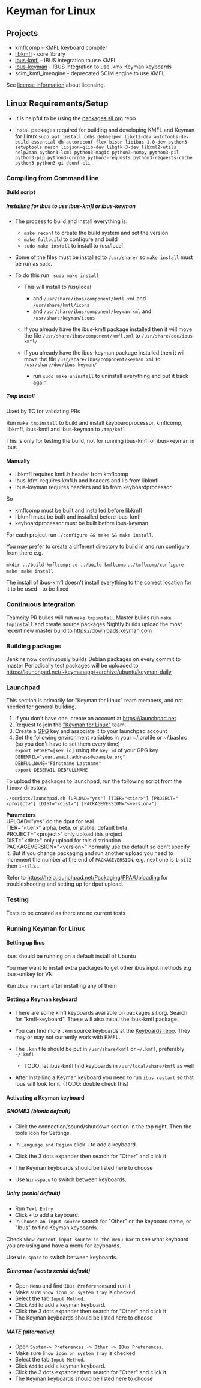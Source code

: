 # Keyman for Linux

## Projects

 * [kmflcomp](./kmflcomp) - KMFL keyboard compiler
 * [libkmfl](./libkmfl) - core library
 * [ibus-kmfl](./ibus-kmfl) - IBUS integration to use KMFL
 * [ibus-keyman](./ibus-keyman) - IBUS integration to use .kmx Keyman keyboards
 * scim\_kmfl\_imengine - deprecated SCIM engine to use KMFL

 See [license information](./LICENSE.md) about licensing.

## Linux Requirements/Setup

- It is helpful to be using the [packages.sil.org](http://packages.sil.org) repo

- Install packages required for building and developing KMFL and Keyman for Linux
`sudo apt install cdbs debhelper libx11-dev autotools-dev build-essential dh-autoreconf flex bison libibus-1.0-dev python3-setuptools meson libjson-glib-dev libgtk-3-dev libxml2-utils help2man python3-lxml python3-magic python3-numpy python3-pil python3-pip python3-qrcode python3-requests python3-requests-cache python3 python3-gi dconf-cli`

### Compiling from Command Line

#### Build script

##### Installing for ibus to use ibus-kmfl or ibus-keyman

- The process to build and install everything is:

    * `make reconf` to create the build system and set the version
    * `make fullbuild` to configure and build
    * `sudo make install` to install to /usr/local

- Some of the files must be installed to `/usr/share/` so `make install` must be run as `sudo`. 

 - To do this run ` sudo make install`

    * This will install to /usr/local
        * and `/usr/share/ibus/component/kmfl.xml` and `/usr/share/kmfl/icons`
        * and `/usr/share/ibus/component/keyman.xml` and `/usr/share/keyman/icons`

    * If you already have the ibus-kmfl package installed then it will move the file `/usr/share/ibus/component/kmfl.xml` to `/usr/share/doc/ibus-kmfl/`
    * If you already have the ibus-keyman package installed then it will move the file `/usr/share/ibus/component/keyman.xml` to `/usr/share/doc/ibus-keyman/`

        * run `sudo make uninstall` to uninstall everything and put it back again
        
##### Tmp install
Used by TC for validating PRs

Run `make tmpinstall` to build and install keyboardprocessor, kmflcomp, libkmfl, ibus-kmfl and ibus-keyman to `/tmp/kmfl`

This is only for testing the build, not for running ibus-kmfl or ibus-keyman in ibus

#### Manually

 * libkmfl requires kmfl.h header from kmflcomp
 * ibus-kfml requires kmfl.h and headers and lib from libkmfl
 * ibus-keyman requires headers and lib from keyboardprocessor
 
 So 
  * kmflcomp must be built and installed before libkmfl
  * libkmfl must be built and installed before ibus-kmfl
  * keyboardprocessor must be built before ibus-keyman
  
 For each project run `./configure && make && make install`.
 
 You may prefer to create a different directory to build in and run configure from there e.g. 
 
 `mkdir ../build-kmflcomp;`
 `cd ../build-kmflcomp`
 `../kmflcomp/configure` 
 `make `
 `make install`
  
  The install of ibus-kmfl doesn't install everything to the correct location for it to be used - to be fixed

### Continuous integration

Teamcity PR builds will run `make tmpinstall`
Master builds run `make tmpinstall` and create source packages
Nightly builds upload the most recent new master build to https://downloads.keyman.com

### Building packages

Jenkins now continuously builds Debian packages on every commit to master
Periodically test packages will be uploaded to https://launchpad.net/~keymanapp/+archive/ubuntu/keyman-daily

### Launchpad
This section is primarily for "Keyman for Linux" team members, and not needed for general building.

1. If you don't have one, create an account at https://launchpad.net
2. Request to join the ["Keyman for Linux"](https://launchpad.net/~keymanapp) team.
3. Create a [GPG](https://help.ubuntu.com/community/GnuPrivacyGuardHowto) key and associate it to your launchpad account
4. Set the following environment variables in your ~/.profile or ~/.bashrc (so you don't have to set them every time)  
  `export GPGKEY=[key_id]` using the `key_id` of your GPG key  
  `DEBEMAIL="your.email.address@example.org"`  
  `DEBFULLNAME="Firstname Lastname"`  
  `export DEBEMAIL DEBFULLNAME`  

To upload the packages to launchpad, run the following script from the `linux/` directory:
```
./scripts/launchpad.sh [UPLOAD="yes"] [TIER="<tier>"] [PROJECT="<project>"] [DIST="<dist>"] [PACKAGEVERSION="<version>"]
```
**Parameters**  
UPLOAD="yes" do the dput for real  
TIER="\<tier>" alpha, beta, or stable, default beta  
PROJECT="\<project>" only upload this project  
DIST="\<dist>" only upload for this distribution  
PACKAGEVERSION="\<version>" normally use the default so don't specify it. But if you change packaging and run another upload you need to increment the number at the end of `PACKAGEVERSION`. e.g. next one is `1~sil2` then `1~sil3`...

Refer to https://help.launchpad.net/Packaging/PPA/Uploading for troubleshooting and setting up for dput upload.

### Testing
Tests to be created as there are no current tests

### Running Keyman for Linux

#### Setting up Ibus

Ibus should be running on a default install of Ubuntu

You may want to install extra packages to get other ibus input methods e.g ibus-unikey for VN

Run `ibus restart` after installing any of them

#### Getting a Keyman keyboard

- There are some kmfl keyboards available on packages.sil.org. Search for "kmfl-keyboard". These will also install the ibus-kmfl package.

- You can find more `.kmn` source keyboards at the [Keyboards repo](https://github.com/keymanapp/keyboards). They may or may not currently work with KMFL.

- The `.kmn` file should be put in `/usr/share/kmfl` or `~/.kmfl`, preferably `~/.kmfl`
    * TODO: let ibus-kmfl find keyboards in `/usr/local/share/kmfl` as well

- After installing a Keyman keyboard you need to run `ibus restart` so that ibus will look for it. (TODO: double check this)

#### Activating a Keyman keyboard

##### GNOME3 (bionic default)

 * Click the connection/sound/shutdown section in the top right. Then the tools icon for Settings.

 * In `Language and Region` click `+` to add a keyboard.
 * Click the 3 dots expander then search for "Other" and click it
 * The Keyman keyboards should be listed here to choose

 * Use `Win-space` to switch between keyboards.

##### Unity (xenial default)

 * Run `Text Entry`
 * Click `+` to add a keyboard.
 * In `Choose an input source` search for "Other" or the keyboard name, or "Ibus" to find Keyman keyboards.

Check `Show current input source in the menu bar` to see what keyboard you are using and have a menu for keyboards.

Use `Win-space` to switch between keyboards.

##### Cinnamon (wasta xenial default)

 * Open `Menu` and find `IBus Preferences`and run it
 * Make sure `Show icon on system tray` is checked
 * Select the tab `Input Method`.
 * Click `Add` to add a keyman keyboard.
 * Click the 3 dots expander then search for "Other" and click it
 * The Keyman keyboards should be listed here to choose

##### MATE (alternative)

 * Open `System-> Preferences -> Other -> IBus Preferences`.
 * Make sure `Show icon on system tray` is checked
 * Select the tab `Input Method`.
 * Click `Add` to add a keyman keyboard.
 * Click the 3 dots expander then search for "Other" and click it
 * The Keyman keyboards should be listed here to choose
  
